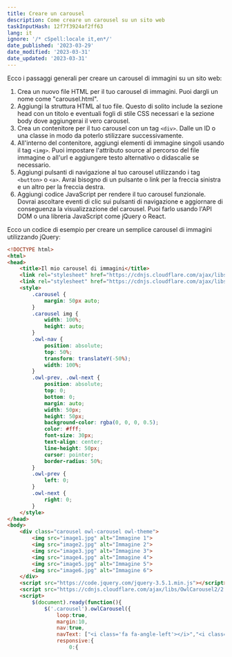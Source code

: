 ```yaml
---
title: Creare un carousel
description: Come creare un carousel su un sito web
taskInputHash: 12f7f3924af2ff63
lang: it
ignore: '/* cSpell:locale it,en*/'
date_published: '2023-03-29'
date_modified: '2023-03-31'
date_updated: '2023-03-31'
---
```

Ecco i passaggi generali per creare un carousel di immagini su un sito web:
1. Crea un nuovo file HTML per il tuo carousel di immagini. Puoi dargli un nome come "carousel.html".
2. Aggiungi la struttura HTML al tuo file. Questo di solito include la sezione head con un titolo e eventuali fogli di stile CSS necessari e la sezione body dove aggiungerai il vero carousel.
3. Crea un contenitore per il tuo carousel con un tag `<div>`. Dalle un ID o una classe in modo da poterlo stilizzare successivamente.
4. All'interno del contenitore, aggiungi elementi di immagine singoli usando il tag `<img>`. Puoi impostare l'attributo source al percorso del file immagine o all'url e aggiungere testo alternativo o didascalie se necessario.
5. Aggiungi pulsanti di navigazione al tuo carousel utilizzando i tag `<button>` o `<a>`. Avrai bisogno di un pulsante o link per la freccia sinistra e un altro per la freccia destra.
6. Aggiungi codice JavaScript per rendere il tuo carousel funzionale. Dovrai ascoltare eventi di clic sui pulsanti di navigazione e aggiornare di conseguenza la visualizzazione del carousel. Puoi farlo usando l'API DOM o una libreria JavaScript come jQuery o React.

Ecco un codice di esempio per creare un semplice carousel di immagini utilizzando jQuery:

```html
<!DOCTYPE html>
<html>
<head>
	<title>Il mio carousel di immagini</title>
	<link rel="stylesheet" href="https://cdnjs.cloudflare.com/ajax/libs/OwlCarousel2/2.3.4/assets/owl.carousel.min.css">
	<link rel="stylesheet" href="https://cdnjs.cloudflare.com/ajax/libs/OwlCarousel2/2.3.4/assets/owl.theme.default.min.css">
	<style>
		.carousel {
			margin: 50px auto;
		}
		.carousel img {
			width: 100%;
			height: auto;
		}
		.owl-nav {
			position: absolute;
			top: 50%;
			transform: translateY(-50%);
			width: 100%;
		}
		.owl-prev, .owl-next {
			position: absolute;
			top: 0;
			bottom: 0;
			margin: auto;
			width: 50px;
			height: 50px;
			background-color: rgba(0, 0, 0, 0.5);
			color: #fff;
			font-size: 30px;
			text-align: center;
			line-height: 50px;
			cursor: pointer;
			border-radius: 50%;
		}
		.owl-prev {
			left: 0;
		}
		.owl-next {
			right: 0;
		}
	</style>
</head>
<body>
	<div class="carousel owl-carousel owl-theme">
		<img src="image1.jpg" alt="Immagine 1">
		<img src="image2.jpg" alt="Immagine 2">
		<img src="image3.jpg" alt="Immagine 3">
		<img src="image4.jpg" alt="Immagine 4">
		<img src="image5.jpg" alt="Immagine 5">
		<img src="image6.jpg" alt="Immagine 6">
	</div>
	<script src="https://code.jquery.com/jquery-3.5.1.min.js"></script>
	<script src="https://cdnjs.cloudflare.com/ajax/libs/OwlCarousel2/2.3.4/owl.carousel.min.js"></script>
	<script>
		$(document).ready(function(){
			$('.carousel').owlCarousel({
				loop:true,
				margin:10,
				nav:true,
				navText: ["<i class='fa fa-angle-left'></i>","<i class='fa fa-angle-right'></i>"],
				responsive:{
					0:{
```
